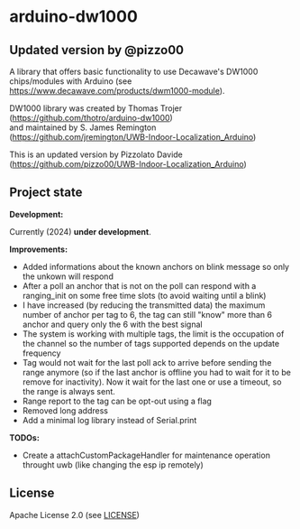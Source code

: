 # arduino-dw1000 
## Updated version by @pizzo00

A library that offers basic functionality to use Decawave's DW1000 chips/modules with Arduino
(see https://www.decawave.com/products/dwm1000-module).

DW1000 library was created by Thomas Trojer (https://github.com/thotro/arduino-dw1000) \
and maintained by S. James Remington (https://github.com/jremington/UWB-Indoor-Localization_Arduino)

This is an updated version by Pizzolato Davide (https://github.com/pizzo00/UWB-Indoor-Localization_Arduino)

Project state
-------------

**Development:**

Currently (2024) **under development**.

**Improvements:**

- Added informations about the known anchors on blink message so only the unkown will respond
- After a poll an anchor that is not on the poll can respond with a ranging_init on some free time slots (to avoid waiting until a blink)
- I have increased (by reducing the transmitted data) the maximum number of anchor per tag to 6, the tag can still "know" more than 6 anchor and query only the 6 with the best signal
- The system is working with multiple tags, the limit is the occupation of the channel so the number of tags supported depends on the update frequency
- Tag would not wait for the last poll ack to arrive before sending the range anymore (so if the last anchor is offline you had to wait for it to be remove for inactivity). Now it wait for the last one or use a timeout, so the range is always sent.
- Range report to the tag can be opt-out using a flag
- Removed long address
- Add a minimal log library instead of Serial.print

**TODOs:**
* Create a attachCustomPackageHandler for maintenance operation throught uwb (like changing the esp ip remotely)



License
-------
Apache License 2.0 (see [LICENSE](https://github.com/jremington/UWB-Indoor-Localization_Arduino/blob/main/LICENSE))
